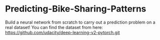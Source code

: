 # Predicting-Bike-Sharing-Patterns
Build a neural network from scratch to carry out a prediction problem on a real dataset!
You can find the dataset from here: https://github.com/udacity/deep-learning-v2-pytorch.git
